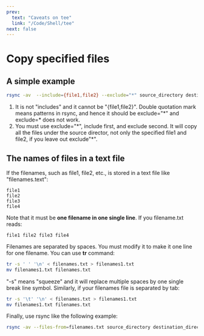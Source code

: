 ```yaml
---
prev:
  text: "Caveats on tee"
  link: "/Code/Shell/tee"
next: false
---
```

# Copy specified files 

## A simple example

```bash
rsync -av  --include={file1,file2} --exclude="*" source_directory destination_directory
```

1. It is not "includes" and it cannot be "{file1,file2}". Double quotation mark means patterns in rsync, and hence it should be exclude="\*" and exclude=\* does not work.
2. You must use exclude="\*", include first, and exclude second. It will copy all the files under the source director, not only the specified file1 and file2, if you leave out exclude"\*".

## The names of files in a text file

If the filenames, such as file1, file2, etc., is stored in a text file like "filenames.text":

```text
file1
file2
file3
file4
```
Note that it must be **one filename in one single line**. If you filename.txt reads:

```text
file1 file2 file3 file4
```

Filenames are separated by spaces. 
You must modify it to make it one line for one filename. You can use **tr** command:

```bash
tr -s ' ' '\n' < filenames.txt > filenames1.txt
mv filenames1.txt filenames.txt
```

"-s" means "squeeze" and it will replace multiple spaces by one single break line symbol. 
Similarly, if your filenames file is separated by tab:

```bash
tr -s '\t' '\n' < filenames.txt > filenames1.txt
mv filenames1.txt filenames.txt
```

Finally, use rsync like the following example:

```bash
rsync -av --files-from=filenames.txt source_directory destination_directory
```

